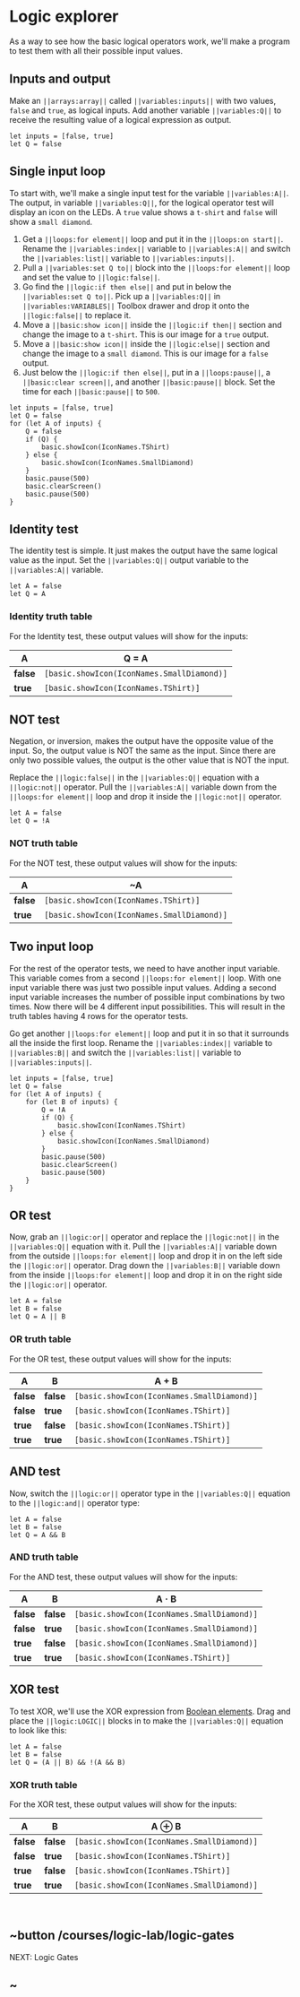 # Logic explorer

As a way to see how the basic logical operators work, we'll make a program to test them with all their possible input values.

## Inputs and output

Make an ``||arrays:array||`` called ``||variables:inputs||`` with two values, ``false`` and ``true``, as logical inputs. Add another variable ``||variables:Q||`` to receive the resulting value of a logical expression as output.

```blocks
let inputs = [false, true]
let Q = false
```

## Single input loop

To start with, we'll make a single input test for the variable ``||variables:A||``. The output, in variable ``||variables:Q||``, for the logical operator test will display an icon on the LEDs. A ``true`` value shows a ``t-shirt`` and ``false`` will show a ``small diamond``.

1. Get a ``||loops:for element||`` loop and put it in the ``||loops:on start||``. Rename the ``||variables:index||`` variable to ``||variables:A||`` and switch the ``||variables:list||`` variable to ``||variables:inputs||``.
2. Pull a ``||variables:set Q to||`` block into the ``||loops:for element||`` loop and set the value to ``||logic:false||``.
3. Go find the ``||logic:if then else||`` and put in below the ``||variables:set Q to||``. Pick up a ``||variables:Q||`` in ``||variables:VARIABLES||`` Toolbox drawer and drop it onto the ``||logic:false||`` to replace it.
4. Move a ``||basic:show icon||`` inside the ``||logic:if then||`` section and change the image to a ``t-shirt``. This is our image for a ``true`` output.
5. Move a ``||basic:show icon||`` inside the ``||logic:else||`` section and change the image to a ``small diamond``. This is our image for a ``false`` output.
6. Just below the ``||logic:if then else||``, put in a ``||loops:pause||``, a ``||basic:clear screen||``, and another ``||basic:pause||`` block. Set the time for each ``||basic:pause||`` to ``500``.

```blocks
let inputs = [false, true]
let Q = false
for (let A of inputs) {
    Q = false
    if (Q) {
        basic.showIcon(IconNames.TShirt)
    } else {
        basic.showIcon(IconNames.SmallDiamond)
    }
    basic.pause(500)
    basic.clearScreen()
    basic.pause(500)
}
```

## Identity test

The identity test is simple. It just makes the output have the same logical value as the input. Set the ``||variables:Q||`` output variable to the ``||variables:A||`` variable.

```block
let A = false
let Q = A
```

### Identity truth table

For the Identity test, these output values will show for the inputs:

A | Q = A
-|-
**false** | ``[basic.showIcon(IconNames.SmallDiamond)]``
**true** | ``[basic.showIcon(IconNames.TShirt)]``

## NOT test

Negation, or inversion, makes the output have the opposite value of the input. So, the output value is NOT the same as the input. Since there are only two possible values, the output is the other value that is NOT the input.

Replace the ``||logic:false||`` in the ``||variables:Q||`` equation with a ``||logic:not||`` operator. Pull the ``||variables:A||`` variable down from the ``||loops:for element||`` loop and drop it inside the ``||logic:not||`` operator.

```block
let A = false
let Q = !A
```

### NOT truth table

For the NOT test, these output values will show for the inputs:

A | ~A
-|-
**false** | ``[basic.showIcon(IconNames.TShirt)]``
**true** | ``[basic.showIcon(IconNames.SmallDiamond)]``

## Two input loop

For the rest of the operator tests, we need to have another input variable. This variable comes from a second ``||loops:for element||`` loop. With one input variable there was just two possible input values. Adding a second input variable increases the number of possible input combinations by two times. Now there will be 4 different input possibilities. This will result in the truth tables having 4 rows for the operator tests.

Go get another ``||loops:for element||`` loop and put it in so that it surrounds all the inside the first loop. Rename the ``||variables:index||`` variable to ``||variables:B||`` and switch the ``||variables:list||`` variable to ``||variables:inputs||``.

```blocks
let inputs = [false, true]
let Q = false
for (let A of inputs) {
    for (let B of inputs) {
        Q = !A
        if (Q) {
            basic.showIcon(IconNames.TShirt)
        } else {
            basic.showIcon(IconNames.SmallDiamond)
        }
        basic.pause(500)
        basic.clearScreen()
        basic.pause(500)
    }
}
```

## OR test

Now, grab an ``||logic:or||`` operator and replace the ``||logic:not||`` in the ``||variables:Q||`` equation with it. Pull the ``||variables:A||`` variable down from the outside ``||loops:for element||`` loop and drop it in on the left side the ``||logic:or||`` operator. Drag down the ``||variables:B||`` variable down from the inside ``||loops:for element||`` loop and drop it in on the right side the ``||logic:or||`` operator.

```block
let A = false
let B = false
let Q = A || B
```
### OR truth table

For the OR test, these output values will show for the inputs:

A | B | A + B
-|-|-
**false** | **false** |  ``[basic.showIcon(IconNames.SmallDiamond)]``
**false** | **true** |  ``[basic.showIcon(IconNames.TShirt)]``
**true** | **false** |  ``[basic.showIcon(IconNames.TShirt)]``
**true** | **true** |  ``[basic.showIcon(IconNames.TShirt)]``

## AND test

Now, switch the ``||logic:or||`` operator type in the ``||variables:Q||`` equation to the ``||logic:and||`` operator type:

```block
let A = false
let B = false
let Q = A && B
```

### AND truth table

For the AND test, these output values will show for the inputs:

A | B | A · B
-|-|-
**false** | **false** |  ``[basic.showIcon(IconNames.SmallDiamond)]``
**false** | **true** |  ``[basic.showIcon(IconNames.SmallDiamond)]``
**true** | **false** |  ``[basic.showIcon(IconNames.SmallDiamond)]``
**true** | **true** |  ``[basic.showIcon(IconNames.TShirt)]``

## XOR test

To test XOR, we'll use the XOR expression from [Boolean elements](/courses/logic-lab/elements#xor). Drag and place the ``||logic:LOGIC||`` blocks in to make the ``||variables:Q||`` equation to look like this:

```block
let A = false
let B = false
let Q = (A || B) && !(A && B)
```
### XOR truth table

For the XOR test, these output values will show for the inputs:

A | B | A ⊕ B
-|-|-
**false** | **false** |  ``[basic.showIcon(IconNames.SmallDiamond)]``
**false** | **true** |  ``[basic.showIcon(IconNames.TShirt)]``
**true** | **false** |  ``[basic.showIcon(IconNames.TShirt)]``
**true** | **true** |  ``[basic.showIcon(IconNames.SmallDiamond)]``
<br/>

## ~button /courses/logic-lab/logic-gates

NEXT: Logic Gates

## ~